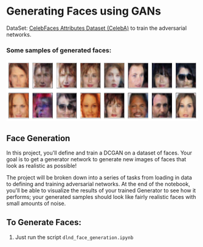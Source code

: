 # Generating Faces using GANs

DataSet: [CelebFaces Attributes Dataset (CelebA)](http://mmlab.ie.cuhk.edu.hk/projects/CelebA.html) to train the adversarial networks.

### Some samples of generated faces:

<img src="assets/generated_faces.png" width=640 height=160> 


## Face Generation
In this project, you'll define and train a DCGAN on a dataset of faces. Your goal is to get a generator network to generate new images of faces that look as realistic as possible!

The project will be broken down into a series of tasks from loading in data to defining and training adversarial networks. At the end of the notebook, you'll be able to visualize the results of your trained Generator to see how it performs; your generated samples should look like fairly realistic faces with small amounts of noise.


## To Generate Faces:
1. Just run the script ```dlnd_face_generation.ipynb```
